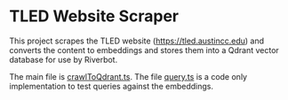 # TLED Website Scraper

This project scrapes the TLED website (https://tled.austincc.edu) and converts the content to embeddings and stores them into a Qdrant vector database for use by Riverbot.

The main file is [crawlToQdrant.ts](crawlToQdrant.ts). The file [query.ts](query.ts) is a code only implementation to test queries against the embeddings.
